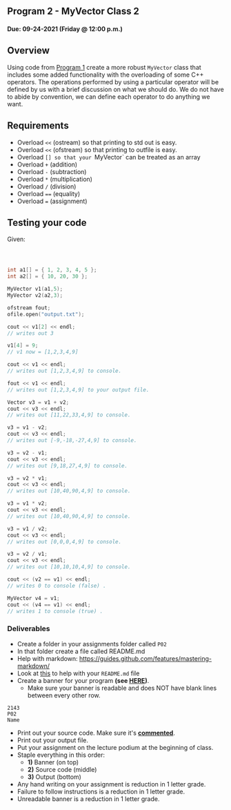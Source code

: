 ## Program 2 - MyVector Class 2
#### Due: 09-24-2021 (Friday @ 12:00 p.m.)

## Overview

Using code from [Program 1](../05-P01/singly_linked.cpp) create a more robust `MyVector` class that includes some added functionality with the overloading of some C++ operators. The operations performed by using a particular operator will be defined by us with a brief discussion on what we should do. We do not have to abide by convention, we can define each operator to do anything we want.

## Requirements

- Overload `<<` (ostream) so that printing to std out is easy. 
- Overload `<<` (ofstream) so that printing to outfile is easy. 
- Overload `[] so that your `MyVector` can be treated as an array 
- Overload `+` (addition)  
- Overload `-` (subtraction)  
- Overload `*` (multiplication)  
- Overload `/` (division)  
- Overload `==` (equality) 
- Overload `=` (assignment) 


## Testing your code

Given:

```cpp



int a1[] = { 1, 2, 3, 4, 5 };
int a2[] = { 10, 20, 30 };

MyVector v1(a1,5);
MyVector v2(a2,3);

ofstream fout;
ofile.open("output.txt");

cout << v1[2] << endl;
// writes out 3

v1[4] = 9;
// v1 now = [1,2,3,4,9]

cout << v1 << endl;
// writes out [1,2,3,4,9] to console.

fout << v1 << endl;
// writes out [1,2,3,4,9] to your output file.

Vector v3 = v1 + v2;
cout << v3 << endl;
// writes out [11,22,33,4,9] to console.

v3 = v1 - v2;
cout << v3 << endl;
// writes out [-9,-18,-27,4,9] to console.

v3 = v2 - v1;
cout << v3 << endl;
// writes out [9,18,27,4,9] to console.

v3 = v2 * v1;
cout << v3 << endl;
// writes out [10,40,90,4,9] to console.

v3 = v1 * v2;
cout << v3 << endl;
// writes out [10,40,90,4,9] to console.

v3 = v1 / v2;
cout << v3 << endl;
// writes out [0,0,0,4,9] to console.

v3 = v2 / v1;
cout << v3 << endl;
// writes out [10,10,10,4,9] to console.

cout << (v2 == v1) << endl;
// writes 0 to console (false) .

MyVector v4 = v1;
cout << (v4 == v1) << endl;
// writes 1 to console (true) .

```


### Deliverables
- Create a folder in your assignments folder called `P02`
- In that folder create a file called README.md
- Help with markdown: https://guides.github.com/features/mastering-markdown/
- Look at [this](../../Resources/02-Readmees/README.md) to help with your `README.md` file
- Create a banner for your program **(see [HERE](../../Resources/03-Banner/README.md))**.
  - Make sure your banner is readable and does NOT have blank lines between every other row.

```
2143 
P02
Name
```

- Print out your source code. Make sure it's **[commented](../../Resources/01-Comments/README.md)**.
- Print out your output file.
- Put your assignment on the lecture podium at the beginning of class.
- Staple everything in this order:
  - **1)** Banner (on top)
  - **2)** Source code (middle)
  - **3)** Output (bottom)
- Any hand writing on your assignment is reduction in 1 letter grade.
- Failure to follow instructions is a reduction in 1 letter grade.
- Unreadable banner is a reduction in 1 letter grade.



